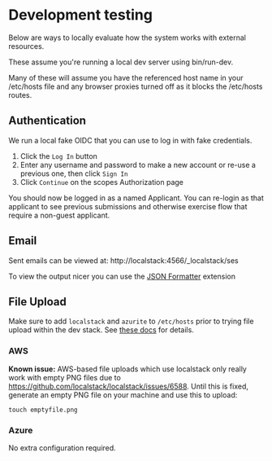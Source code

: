 # Development testing

Below are ways to locally evaluate how the system works with external resources.

These assume you're running a local dev server using bin/run-dev.

Many of these will assume you have the referenced host name in your /etc/hosts file and any browser proxies turned off as it blocks the /etc/hosts routes.

## Authentication

We run a local fake OIDC that you can use to log in with fake credentials.

1. Click the `Log In` button
1. Enter any username and password to make a new account or re-use a previous one, then click `Sign In`
1. Click `Continue` on the scopes Authorization page

You should now be logged in as a named Applicant.  You can re-login as that applicant to see previous submissions and otherwise exercise flow that require a non-guest applicant.


## Email

Sent emails can be viewed at: http://localstack:4566/_localstack/ses

To view the output nicer you can use the [JSON Formatter](https://chrome.google.com/webstore/detail/json-formatter/bcjindcccaagfpapjjmafapmmgkkhgoa?hl=en) extension

## File Upload

Make sure to add `localstack` and `azurite` to `/etc/hosts` prior to trying file upload within the dev stack. See [these docs](https://docs.civiform.us/contributor-guide/developer-guide/getting-started#setting-up-routing-for-local-testing) for details.

### AWS

**Known issue:** AWS-based file uploads which use localstack only really work with empty PNG files due to https://github.com/localstack/localstack/issues/6588. Until this is fixed, generate an empty PNG file on your machine and use this to upload:

```
touch emptyfile.png
```

### Azure

No extra configuration required.

